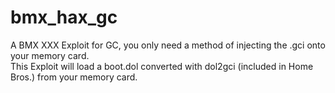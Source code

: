 # bmx_hax_gc
A BMX XXX Exploit for GC, you only need a method of injecting the .gci onto your memory card.  
This Exploit will load a boot.dol converted with dol2gci (included in Home Bros.) from your memory card.

